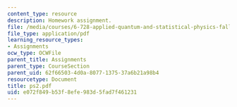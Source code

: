 ```yaml
---
content_type: resource
description: Homework assignment.
file: /media/courses/6-728-applied-quantum-and-statistical-physics-fall-2006/e072f849b53f8efe983d5fad7f461231_ps2.pdf
file_type: application/pdf
learning_resource_types:
- Assignments
ocw_type: OCWFile
parent_title: Assignments
parent_type: CourseSection
parent_uid: 62f66503-4d0a-8077-1375-37a6b21a98b4
resourcetype: Document
title: ps2.pdf
uid: e072f849-b53f-8efe-983d-5fad7f461231
---
```

